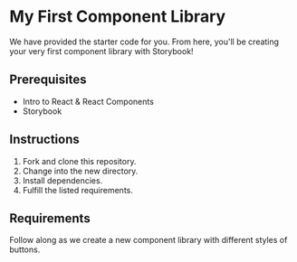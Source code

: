 # My First Component Library

We have provided the starter code for you. From here, you'll be creating your very first component library with Storybook!

## Prerequisites

- Intro to React & React Components
- Storybook

## Instructions

1.  Fork and clone this repository.
1.  Change into the new directory.
1.  Install dependencies.
1.  Fulfill the listed requirements.

## Requirements

Follow along as we create a new component library with different styles of buttons.

